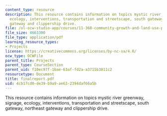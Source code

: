 ```yaml
---
content_type: resource
description: This resource contains information on topics mystic river greenway, signage,
  ecology, interventions, transportation and streetscape, south gateway, northeast
  gateway and clippership drive.
file: /ol-ocw-studio-app/courses/11-360-community-growth-and-land-use-planning-fall-2006/4cb17cd0de39b9a9ae632394daf66a5b_finalreport.pdf
file_size: 4663300
file_type: application/pdf
learning_resource_types:
- Projects
license: https://creativecommons.org/licenses/by-nc-sa/4.0/
ocw_type: OCWFile
parent_title: Projects
parent_type: CourseSection
parent_uid: f10ec97f-1bae-63af-fd2a-a3715b3811c2
resourcetype: Document
title: finalreport.pdf
uid: 4cb17cd0-de39-b9a9-ae63-2394daf66a5b
---
```

This resource contains information on topics mystic river greenway, signage, ecology, interventions, transportation and streetscape, south gateway, northeast gateway and clippership drive.